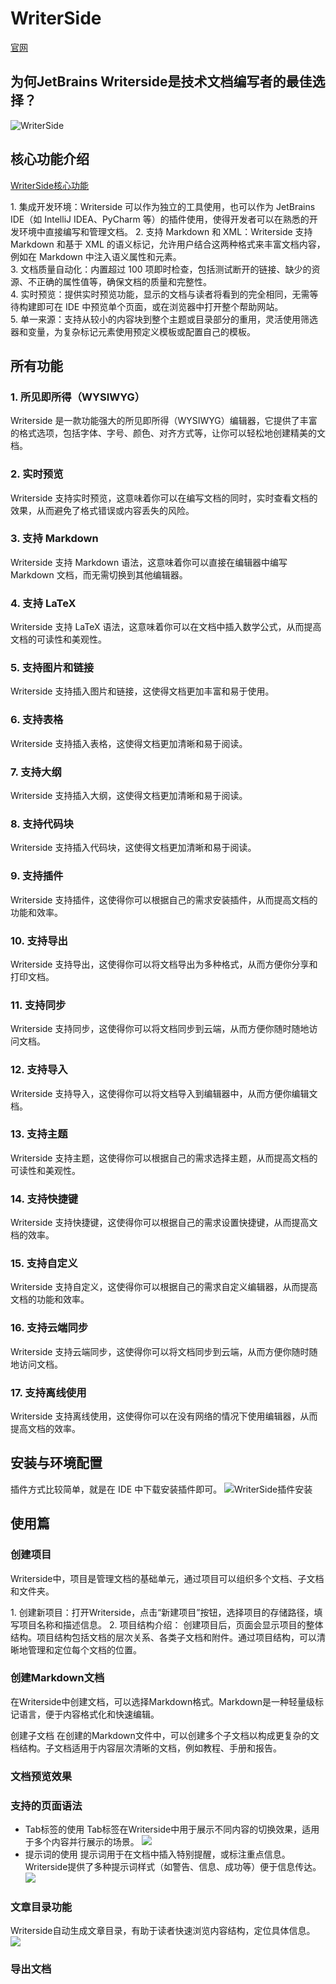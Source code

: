 # WriterSide
[官网](https://www.jetbrains.com/zh-cn/writerside/)
## 为何JetBrains Writerside是技术文档编写者的最佳选择？
![WriterSide](https://gitee.com/jinjun/numerocode-images/raw/master/2025-07-07-NZkcfm.png)

## 核心功能介绍
[WriterSide核心功能](https://gitee.com/jinjun/numerocode-images/raw/master/2025-07-07-XOpG95.png)

1. 集成开发环境：Writerside 可以作为独立的工具使用，也可以作为 JetBrains IDE（如 IntelliJ IDEA、PyCharm 等）的插件使用，使得开发者可以在熟悉的开发环境中直接编写和管理文档。 
2. 支持 Markdown 和 XML：Writerside 支持 Markdown 和基于 XML 的语义标记，允许用户结合这两种格式来丰富文档内容，例如在 Markdown 中注入语义属性和元素。  
3. 文档质量自动化：内置超过 100 项即时检查，包括测试断开的链接、缺少的资源、不正确的属性值等，确保文档的质量和完整性。  
4. 实时预览：提供实时预览功能，显示的文档与读者将看到的完全相同，无需等待构建即可在 IDE 中预览单个页面，或在浏览器中打开整个帮助网站。  
5. 单一来源：支持从较小的内容块到整个主题或目录部分的重用，灵活使用筛选器和变量，为复杂标记元素使用预定义模板或配置自己的模板。
## 所有功能
### 1. 所见即所得（WYSIWYG）
Writerside 是一款功能强大的所见即所得（WYSIWYG）编辑器，它提供了丰富的格式选项，包括字体、字号、颜色、对齐方式等，让你可以轻松地创建精美的文档。
### 2. 实时预览
Writerside 支持实时预览，这意味着你可以在编写文档的同时，实时查看文档的效果，从而避免了格式错误或内容丢失的风险。
### 3. 支持 Markdown
Writerside 支持 Markdown 语法，这意味着你可以直接在编辑器中编写 Markdown 文档，而无需切换到其他编辑器。
### 4. 支持 LaTeX
Writerside 支持 LaTeX 语法，这意味着你可以在文档中插入数学公式，从而提高文档的可读性和美观性。
### 5. 支持图片和链接
Writerside 支持插入图片和链接，这使得文档更加丰富和易于使用。
### 6. 支持表格
Writerside 支持插入表格，这使得文档更加清晰和易于阅读。
### 7. 支持大纲
Writerside 支持插入大纲，这使得文档更加清晰和易于阅读。
### 8. 支持代码块
Writerside 支持插入代码块，这使得文档更加清晰和易于阅读。
### 9. 支持插件
Writerside 支持插件，这使得你可以根据自己的需求安装插件，从而提高文档的功能和效率。
### 10. 支持导出
Writerside 支持导出，这使得你可以将文档导出为多种格式，从而方便你分享和打印文档。
### 11. 支持同步
Writerside 支持同步，这使得你可以将文档同步到云端，从而方便你随时随地访问文档。
### 12. 支持导入
Writerside 支持导入，这使得你可以将文档导入到编辑器中，从而方便你编辑文档。
### 13. 支持主题
Writerside 支持主题，这使得你可以根据自己的需求选择主题，从而提高文档的可读性和美观性。
### 14. 支持快捷键
Writerside 支持快捷键，这使得你可以根据自己的需求设置快捷键，从而提高文档的效率。
### 15. 支持自定义
Writerside 支持自定义，这使得你可以根据自己的需求自定义编辑器，从而提高文档的功能和效率。
### 16. 支持云端同步
Writerside 支持云端同步，这使得你可以将文档同步到云端，从而方便你随时随地访问文档。
### 17. 支持离线使用
Writerside 支持离线使用，这使得你可以在没有网络的情况下使用编辑器，从而提高文档的效率。

## 安装与环境配置
插件方式比较简单，就是在 IDE 中下载安装插件即可。
![WriterSide插件安装](https://gitee.com/jinjun/numerocode-images/raw/master/2025-07-07-9jgERs.png)

## 使用篇

### 创建项目
Writerside中，项目是管理文档的基础单元，通过项目可以组织多个文档、子文档和文件夹。

1. 创建新项目：打开Writerside，点击“新建项目”按钮，选择项目的存储路径，填写项目名称和描述信息。
2. 项目结构介绍：
   创建项目后，页面会显示项目的整体结构。项目结构包括文档的层次关系、各类子文档和附件。通过项目结构，可以清晰地管理和定位每个文档的位置。

### 创建Markdown文档
在Writerside中创建文档，可以选择Markdown格式。Markdown是一种轻量级标记语言，便于内容格式化和快速编辑。

创建子文档
在创建的Markdown文件中，可以创建多个子文档以构成更复杂的文档结构。子文档适用于内容层次清晰的文档，例如教程、手册和报告。

### 文档预览效果


### 支持的页面语法
- Tab标签的使用
Tab标签在Writerside中用于展示不同内容的切换效果，适用于多个内容并行展示的场景。
<a data-fancybox title='' href='https://gitee.com/jinjun/numerocode-images/raw/master/2025-07-07-uKeIRy.png' >![](https://gitee.com/jinjun/numerocode-images/raw/master/2025-07-07-uKeIRy.png)</a>
- 提示词的使用
提示词用于在文档中插入特别提醒，或标注重点信息。Writerside提供了多种提示词样式（如警告、信息、成功等）便于信息传达。
<a data-fancybox title='' href='https://gitee.com/jinjun/numerocode-images/raw/master/2025-07-07-TXsovM.png' >![](https://gitee.com/jinjun/numerocode-images/raw/master/2025-07-07-TXsovM.png)</a>

### 文章目录功能
Writerside自动生成文章目录，有助于读者快速浏览内容结构，定位具体信息。
<a data-fancybox title='' href='https://gitee.com/jinjun/numerocode-images/raw/master/2025-07-07-vGpb6y.png' >![](https://gitee.com/jinjun/numerocode-images/raw/master/2025-07-07-vGpb6y.png)</a>

### 导出文档